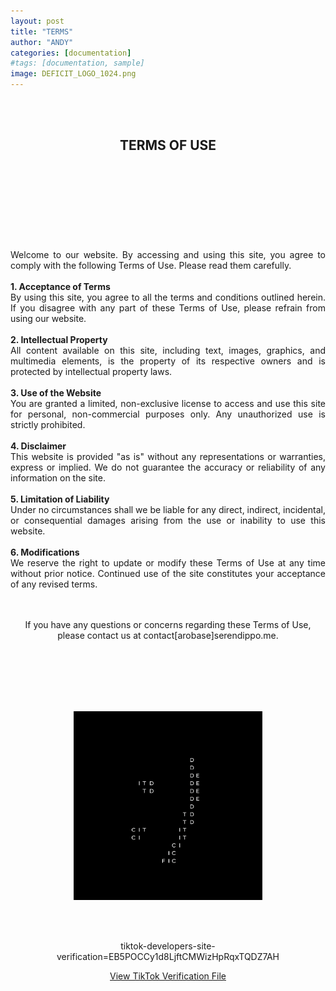 ```yaml
---
layout: post
title: "TERMS"
author: "ANDY"
categories: [documentation]
#tags: [documentation, sample]
image: DEFICIT_LOGO_1024.png
---
```

<br /> 

<br /> 
<h2 align="center">TERMS OF USE</h2>

<br /> 
<br /> 
<br /> 
<br /> 
<br /> 
<br /> 
<br /> 

<div align="justify">
<br /> 
Welcome to our website. By accessing and using this site, you agree to comply with the following Terms of Use. Please read them carefully.
<br /><br />
<b>1. Acceptance of Terms</b><br />
By using this site, you agree to all the terms and conditions outlined herein. If you disagree with any part of these Terms of Use, please refrain from using our website.
<br /><br />
<b>2. Intellectual Property</b><br />
All content available on this site, including text, images, graphics, and multimedia elements, is the property of its respective owners and is protected by intellectual property laws.
<br /><br />
<b>3. Use of the Website</b><br />
You are granted a limited, non-exclusive license to access and use this site for personal, non-commercial purposes only. Any unauthorized use is strictly prohibited.
<br /><br />
<b>4. Disclaimer</b><br />
This website is provided "as is" without any representations or warranties, express or implied. We do not guarantee the accuracy or reliability of any information on the site.
<br /><br />
<b>5. Limitation of Liability</b><br />
Under no circumstances shall we be liable for any direct, indirect, incidental, or consequential damages arising from the use or inability to use this website.
<br /><br />
<b>6. Modifications</b><br />
We reserve the right to update or modify these Terms of Use at any time without prior notice. Continued use of the site constitutes your acceptance of any revised terms.
<br /><br />
</div>

<br />

<div align="center">
  <p>If you have any questions or concerns regarding these Terms of Use, please contact us at contact[arobase]serendippo.me.</p>
</div>
<br /> 
<br /> 
<br /> 
<br /> 
<br />
<p align="center" width="100%">
  <img width="60%" src="/assets/img/DEFICIT_LOGO_1024.png">
</p>

<br /><br />

<div align="center">
  <p>tiktok-developers-site-verification=EB5POCCy1d8LjftCMWizHpRqxTQDZ7AH</p>
  <p><a href="/assets/tiktokEB5POCCy1d8LjftCMWizHpRqxTQDZ7AH.txt" target="_blank">View TikTok Verification File</a></p>
</div>
